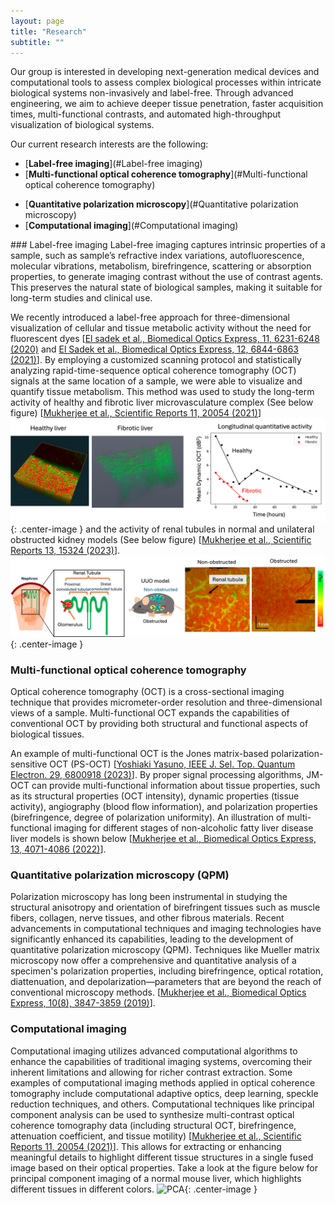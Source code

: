 ```yaml
---
layout: page
title: "Research"
subtitle: ""
---
```


Our group is interested in developing next-generation medical devices and computational tools to assess complex biological processes within intricate biological systems non-invasively and label-free. Through advanced engineering, we aim to achieve deeper tissue penetration, faster acquisition times, multi-functional contrasts, and automated high-throughput visualization of biological systems.

Our current research interests are the following: 
* [**Label-free imaging**](#Label-free imaging)
* [**Multi-functional optical coherence tomography**](#Multi-functional optical coherence tomography)
- [**Quantitative polarization microscopy**](#Quantitative polarization microscopy)
- [**Computational imaging**](#Computational imaging) 

<div id="Label-free imaging"></div>
### Label-free imaging
Label-free imaging captures intrinsic properties of a sample, such as sample’s refractive index variations, autofluorescence, molecular vibrations, metabolism, birefringence, scattering or absorption properties, to generate imaging contrast without the use of contrast agents. This preserves the natural state of biological samples, making it suitable for long-term studies and clinical use.

We recently introduced a label-free approach for three-dimensional visualization of cellular and tissue metabolic activity without the need for fluorescent dyes [[El sadek et al., Biomedical Optics Express, 11, 6231-6248 (2020)](https://www.osapublishing.org/boe/abstract.cfm?uri=boe-11-11-6231) and [El Sadek et al., Biomedical Optics Express, 12, 6844-6863 (2021)](https://www.osapublishing.org/boe/abstract.cfm?uri=boe-12-11-6844)]. By employing a customized scanning protocol and statistically analyzing rapid-time-sequence optical coherence tomography (OCT) signals at the same location of a sample, we were able to visualize and quantify tissue metabolism. This method was used to study the long-term activity of healthy and fibrotic liver microvasculature complex (See below figure) [[Mukherjee et al., Scientific Reports 11, 20054 (2021)](https://www.nature.com/articles/s41598-021-98909-6)]
![Liver longitudinal study results](../assets/img/liver_LongitudinalStudy.png){: .center-image }
and the activity of renal tubules in normal and unilateral obstructed kidney models (See below figure) [[Mukherjee et al., Scientific Reports 13, 15324 (2023)](https://www.nature.com/articles/s41598-023-42559-3)].
![Renal tubule results](../assets/img/renal_tubule.png){: .center-image }

### Multi-functional optical coherence tomography <span id="Multi-functional optical coherence tomography"><span>
Optical coherence tomography (OCT) is a cross-sectional imaging technique that provides micrometer-order resolution and three-dimensional views of a sample. Multi-functional OCT expands the capabilities of conventional OCT by providing both structural and functional aspects of biological tissues.

An example of multi-functional OCT is the Jones matrix-based polarization-sensitive OCT (PS-OCT) [[Yoshiaki Yasuno, IEEE J. Sel. Top. Quantum Electron. 29, 6800918 (2023)](https://ieeexplore.ieee.org/document/10050559)]. By proper signal processing algorithms, JM-OCT can provide multi-functional information about tissue properties, such as its structural properties (OCT intensity), dynamic properties (tissue activity), angiography (blood flow information), and polarization properties (birefringence, degree of polarization uniformity). An illustration of multi-functional imaging for different stages of non-alcoholic fatty liver disease liver models is shown below [[Mukherjee et al., Biomedical Optics Express, 13, 4071-4086 (2022)](https://opg.optica.org/boe/abstract.cfm?uri=boe-13-7-4071)].

### Quantitative polarization microscopy (QPM) <span id="Quantitative polarization microscopy"><span>
Polarization microscopy has long been instrumental in studying the structural anisotropy and orientation of birefringent tissues such as muscle fibers, collagen, nerve tissues, and other fibrous materials. Recent advancements in computational techniques and imaging technologies have significantly enhanced its capabilities, leading to the development of quantitative polarization microscopy (QPM). 
Techniques like Mueller matrix microscopy now offer a comprehensive and quantitative analysis of a specimen's polarization properties, including birefringence, optical rotation, diattenuation, and depolarization—parameters that are beyond the reach of conventional microscopy methods.
[[Mukherjee et al., Biomedical Optics Express, 10(8), 3847-3859 (2019)](https://www.osapublishing.org/abstract.cfm?URI=boe-10-8-3847)].

### Computational imaging <span id="Computational imaging"><span>

Computational imaging utilizes advanced computational algorithms to enhance the capabilities of traditional imaging systems, overcoming their inherent limitations and allowing for richer contrast extraction. Some examples of computational imaging methods applied in optical coherence tomography include computational adaptive optics, deep learning, speckle reduction techniques, and others. Computational techniques like principal component analysis can be used to synthesize multi-contrast optical coherence tomography data (including structural OCT, birefringence, attenuation coefficient, and tissue motility) [[Mukherjee et al., Scientific Reports 11, 20054 (2021)](https://www.nature.com/articles/s41598-021-98909-6)].  This allows for extracting or enhancing meaningful details to highlight different tissue structures in a single fused image based on their optical properties. Take a look at the figure below for principal component imaging of a normal mouse liver, which highlights different tissues in different colors.
![PCA](../assets/img/ComputationalImaging_PCA.png){: .center-image }
